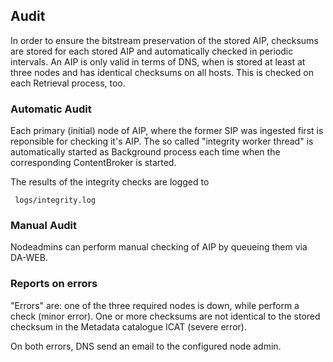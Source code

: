 ## Audit 

In order to ensure the bitstream preservation of the stored AIP, checksums are stored for each stored AIP and 
automatically checked in periodic intervals. 
An AIP is only valid in terms of DNS, when is stored at least at three nodes and has identical checksums on all hosts. 
This is checked on each Retrieval process, too. 

### Automatic Audit

Each primary (initial) node of AIP, where the former SIP was ingested first is reponsible for checking it's AIP. 
The so called "integrity worker thread" is automatically started as Background process each time when the corresponding
ContentBroker is started. 

The results of the integrity checks are logged to 
    
     logs/integrity.log

### Manual Audit 

Nodeadmins can perform manual checking of AIP by queueing them via DA-WEB. 

### Reports on errors

"Errors" are: one of the three required nodes is down, while perform a check (minor error).
One or more checksums are not identical to the stored checksum in the Metadata catalogue ICAT (severe error).

On both errors, DNS send an email to the configured node admin. 
